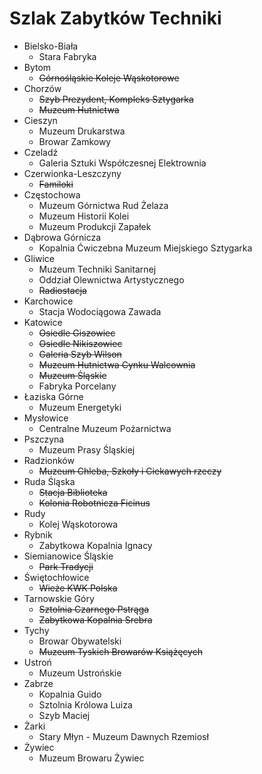 Szlak Zabytków Techniki
=======================
- Bielsko-Biała
    - Stara Fabryka
- Bytom
    - ~~Górnośląskie Koleje Wąskotorowe~~
- Chorzów
    - ~~Szyb Prezydent, Kompleks Sztygarka~~
    - ~~Muzeum Hutnictwa~~
- Cieszyn
    - Muzeum Drukarstwa
    - Browar Zamkowy
- Czeladź
    - Galeria Sztuki Współczesnej Elektrownia
- Czerwionka-Leszczyny
    - ~~Familoki~~
- Częstochowa
    - Muzeum Górnictwa Rud Żelaza
    - Muzeum Historii Kolei
    - Muzeum Produkcji Zapałek
- Dąbrowa Górnicza
    - Kopalnia Ćwiczebna Muzeum Miejskiego Sztygarka
- Gliwice
    - Muzeum Techniki Sanitarnej
    - Oddział Olewnictwa Artystycznego
    - ~~Radiostacja~~
- Karchowice
    - Stacja Wodociągowa Zawada
- Katowice
    - ~~Osiedle Giszowiec~~
    - ~~Osiedle Nikiszowiec~~
    - ~~Galeria Szyb Wilson~~
    - ~~Muzeum Hutnictwa Cynku Walcownia~~
    - ~~Muzeum Śląskie~~
    - Fabryka Porcelany
- Łaziska Górne
    - Muzeum Energetyki
- Mysłowice
    - Centralne Muzeum Pożarnictwa
- Pszczyna
    - Muzeum Prasy Śląskiej
- Radzionków
    - ~~Muzeum Chleba, Szkoły i Ciekawych rzeczy~~
- Ruda Śląska
    - ~~Stacja Biblioteka~~
    - ~~Kolonia Robotnicza Ficinus~~
- Rudy
    - Kolej Wąskotorowa
- Rybnik
    - Zabytkowa Kopalnia Ignacy
- Siemianowice Śląskie
    - ~~Park Tradycji~~
- Świętochłowice
    - ~~Wieże KWK Polska~~
- Tarnowskie Góry
    - ~~Sztolnia Czarnego Pstrąga~~
    - ~~Zabytkowa Kopalnia Srebra~~
- Tychy
    - Browar Obywatelski
    - ~~Muzeum Tyskich Browarów Książęcych~~
- Ustroń
    - Muzeum Ustrońskie
- Zabrze
    - Kopalnia Guido
    - Sztolnia Królowa Luiza
    - Szyb Maciej
- Żarki
    - Stary Młyn - Muzeum Dawnych Rzemiosł
- Żywiec
    - Muzeum Browaru Żywiec
